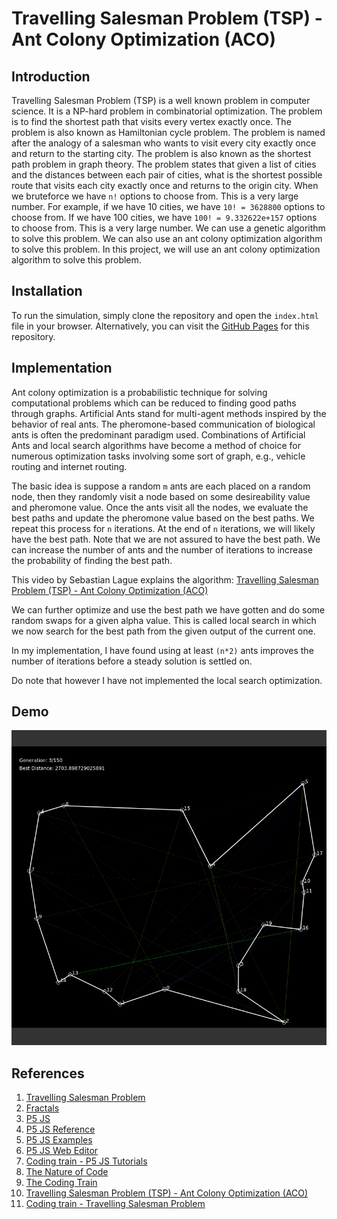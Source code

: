 # Travelling Salesman Problem (TSP) - Ant Colony Optimization (ACO)

## Introduction

Travelling Salesman Problem (TSP) is a well known problem in computer science. It is a NP-hard problem in combinatorial optimization. The problem is to find the shortest path that visits every vertex exactly once. The problem is also known as Hamiltonian cycle problem. The problem is named after the analogy of a salesman who wants to visit every city exactly once and return to the starting city. The problem is also known as the shortest path problem in graph theory. The problem states that given a list of cities and the distances between each pair of cities, what is the shortest possible route that visits each city exactly once and returns to the origin city. When we bruteforce we have `n!` options to choose from. This is a very large number. For example, if we have 10 cities, we have `10! = 3628800` options to choose from. If we have 100 cities, we have `100! = 9.332622e+157` options to choose from. This is a very large number. We can use a genetic algorithm to solve this problem. We can also use an ant colony optimization algorithm to solve this problem. In this project, we will use an ant colony optimization algorithm to solve this problem.

## Installation

To run the simulation, simply clone the repository and open the `index.html` file in your browser. Alternatively, you can visit the [GitHub Pages](https://ghostscypher.github.io/travelling_salesman/src/index.html) for this repository.

## Implementation

Ant colony optimization is a probabilistic technique for solving computational problems which can be reduced to finding good paths through graphs. Artificial Ants stand for multi-agent methods inspired by the behavior of real ants. The pheromone-based communication of biological ants is often the predominant paradigm used. Combinations of Artificial Ants and local search algorithms have become a method of choice for numerous optimization tasks involving some sort of graph, e.g., vehicle routing and internet routing.

The basic idea is suppose a random `m` ants are each placed on a random node, then they randomly visit a node based on some desireability value and pheromone value. Once the ants visit all the nodes, we evaluate the best paths and update the pheromone value based on the best paths. We repeat this process for `n` iterations. At the end of `n` iterations, we will likely have the best path. Note that we are not assured to have the best path. We can increase the number of ants and the number of iterations to increase the probability of finding the best path.

This video by Sebastian Lague explains the algorithm: [Travelling Salesman Problem (TSP) - Ant Colony Optimization (ACO)](https://www.youtube.com/watch?v=X-iSQQgOd1A&t=200s&ab_channel=SebastianLague)

We can further optimize and use the best path we have gotten and do some random swaps for a given alpha value. This is called local search in which we now search for the best path from the given output of the current one.

In my implementation, I have found using at least `(n*2)` ants improves the number of iterations before a steady solution is settled on.

Do note that however I have not implemented the local search optimization.

## Demo

<img src="https://raw.githubusercontent.com/ghostscypher/travelling_salesman/output/demo.gif" alt="Travelling Salesman Problem">

## References

1. [Travelling Salesman Problem](https://en.wikipedia.org/wiki/Travelling_salesman_problem)
2. [Fractals](https://en.wikipedia.org/wiki/Fractal)
3. [P5 JS](https://p5js.org/)
4. [P5 JS Reference](https://p5js.org/reference/)
5. [P5 JS Examples](https://p5js.org/examples/)
6. [P5 JS Web Editor](https://editor.p5js.org/)
7. [Coding train - P5 JS Tutorials](https://www.youtube.com/user/shiffman/playlists?view=50&sort=dd&shelf_id=14)
8. [The Nature of Code](https://natureofcode.com/)
9. [The Coding Train](https://thecodingtrain.com/)
10. [Travelling Salesman Problem (TSP) - Ant Colony Optimization (ACO)](https://www.youtube.com/watch?v=X-iSQQgOd1A&t=200s&ab_channel=SebastianLague)
11. [Coding train - Travelling Salesman Problem](https://www.youtube.com/watch?v=BAejnwN4Ccw&ab_channel=TheCodingTrain)